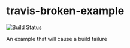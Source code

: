 # travis-broken-example
[![Build Status](https://travis-ci.org/MickeyKay/travis-broken-example.svg)](https://travis-ci.org/MickeyKay/travis-broken-example)

An example that will cause a build failure

